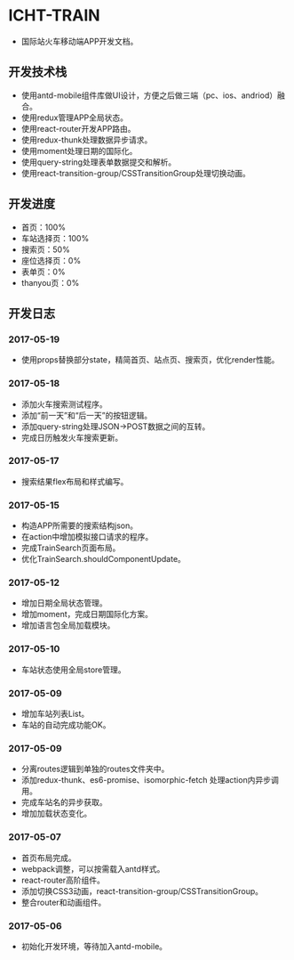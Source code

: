 # ICHT-TRAIN
- 国际站火车移动端APP开发文档。
## 开发技术栈
- 使用antd-mobile组件库做UI设计，方便之后做三端（pc、ios、andriod）融合。
- 使用redux管理APP全局状态。
- 使用react-router开发APP路由。
- 使用redux-thunk处理数据异步请求。
- 使用moment处理日期的国际化。
- 使用query-string处理表单数据提交和解析。
- 使用react-transition-group/CSSTransitionGroup处理切换动画。
## 开发进度
- 首页：100%
- 车站选择页：100%
- 搜索页：50%
- 座位选择页：0%
- 表单页：0%
- thanyou页：0%
## 开发日志
### 2017-05-19
- 使用props替换部分state，精简首页、站点页、搜索页，优化render性能。
### 2017-05-18
- 添加火车搜索测试程序。
- 添加“前一天”和“后一天”的按钮逻辑。
- 添加query-string处理JSON->POST数据之间的互转。
- 完成日历触发火车搜索更新。
### 2017-05-17
- 搜索结果flex布局和样式编写。
### 2017-05-15
- 构造APP所需要的搜索结构json。
- 在action中增加模拟接口请求的程序。
- 完成TrainSearch页面布局。
- 优化TrainSearch.shouldComponentUpdate。
### 2017-05-12
- 增加日期全局状态管理。
- 增加moment，完成日期国际化方案。
- 增加语言包全局加载模块。
### 2017-05-10
- 车站状态使用全局store管理。
### 2017-05-09
- 增加车站列表List。
- 车站的自动完成功能OK。
### 2017-05-09
- 分离routes逻辑到单独的routes文件夹中。
- 添加redux-thunk、es6-promise、isomorphic-fetch 处理action内异步调用。
- 完成车站名的异步获取。
- 增加加载状态变化。
### 2017-05-07
- 首页布局完成。
- webpack调整，可以按需载入antd样式。
- react-router高阶组件。
- 添加切换CSS3动画，react-transition-group/CSSTransitionGroup。
- 整合router和动画组件。
### 2017-05-06
- 初始化开发环境，等待加入antd-mobile。